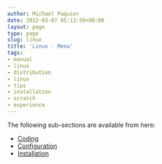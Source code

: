 ```yaml
---
author: Michael Paquier
date: 2012-03-07 05:13:59+00:00
layout: page
type: page
slug: linux
title: 'Linux - Menu'
tags:
- manual
- linux
- distribution
- linux
- tips
- installation
- scratch
- experience
---
```

The following sub-sections are available from here:

  * [Coding](/manuals/linux/coding/)
  * [Configuration](/manuals/linux/configuration/)
  * [Installation](/manuals/linux/installation/)
